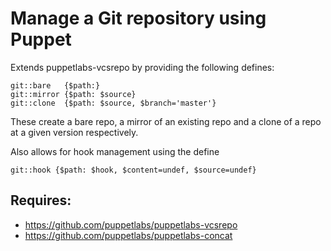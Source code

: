 Manage a Git repository using Puppet
====================================

Extends puppetlabs-vcsrepo by providing the following defines:

    git::bare   {$path:}
    git::mirror {$path: $source}
    git::clone  {$path: $source, $branch='master'}

These create a bare repo, a mirror of an existing repo and a clone of a repo at
a given version respectively.

Also allows for hook management using the define

    git::hook {$path: $hook, $content=undef, $source=undef}

Requires:
---------
 * https://github.com/puppetlabs/puppetlabs-vcsrepo
 * https://github.com/puppetlabs/puppetlabs-concat

